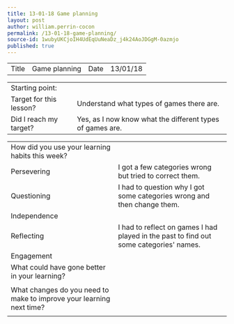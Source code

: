 ```yaml
---
title: 13-01-18 Game planning
layout: post
author: william.perrin-cocon
permalink: /13-01-18-game-planning/
source-id: 1wubyUKCjoIH4UdEqUuNeaDz_j4k24AoJDGgM-0azmjo
published: true
---
```

<table>
  <tr>
    <td>Title</td>
    <td>Game planning</td>
    <td>Date</td>
    <td>13/01/18</td>
  </tr>
</table>


<table>
  <tr>
    <td>Starting point:</td>
    <td></td>
  </tr>
  <tr>
    <td>Target for this lesson?</td>
    <td>Understand what types of games there are.</td>
  </tr>
  <tr>
    <td>Did I reach my target? </td>
    <td>Yes, as I now know what the different types of games are.</td>
  </tr>
</table>


<table>
  <tr>
    <td>How did you use your learning habits this week?</td>
    <td></td>
  </tr>
  <tr>
    <td>Persevering</td>
    <td>I got a few categories wrong but tried to correct them.</td>
  </tr>
  <tr>
    <td>Questioning</td>
    <td>I had to question why I got some categories wrong and then change them.</td>
  </tr>
  <tr>
    <td>Independence</td>
    <td></td>
  </tr>
  <tr>
    <td>Reflecting</td>
    <td>I had to reflect on games I had played in the past to find out some categories' names.</td>
  </tr>
  <tr>
    <td>Engagement</td>
    <td></td>
  </tr>
  <tr>
    <td>What could have gone better in your learning?</td>
    <td></td>
  </tr>
  <tr>
    <td></td>
    <td></td>
  </tr>
  <tr>
    <td>What changes do you need to make to improve your learning next time?</td>
    <td></td>
  </tr>
  <tr>
    <td></td>
    <td></td>
  </tr>
</table>


